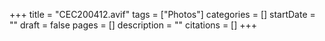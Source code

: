 +++
title = "CEC200412.avif"
tags = ["Photos"]
categories = []
startDate = ""
draft = false
pages = []
description = ""
citations = []
+++
